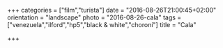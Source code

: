 +++
categories = ["film","turista"]
date = "2016-08-26T21:00:45+02:00"
orientation = "landscape"
photo = "2016-08-26-cala"
tags = ["venezuela","ilford","hp5","black & white","choroní"]
title = "Cala"

+++
